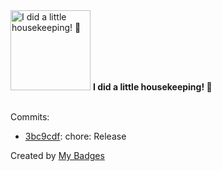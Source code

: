 <img src="https://my-badges.github.io/my-badges/chore-commit.png" alt="I did a little housekeeping! 🧹" title="I did a little housekeeping! 🧹" width="128">
<strong>I did a little housekeeping! 🧹</strong>
<br><br>

Commits:

- <a href="https://github.com/Sajjon/klirr/commit/3bc9cdfa84d393e5aa8568a5f711cd16fd3ee997">3bc9cdf</a>: chore: Release


Created by <a href="https://github.com/my-badges/my-badges">My Badges</a>